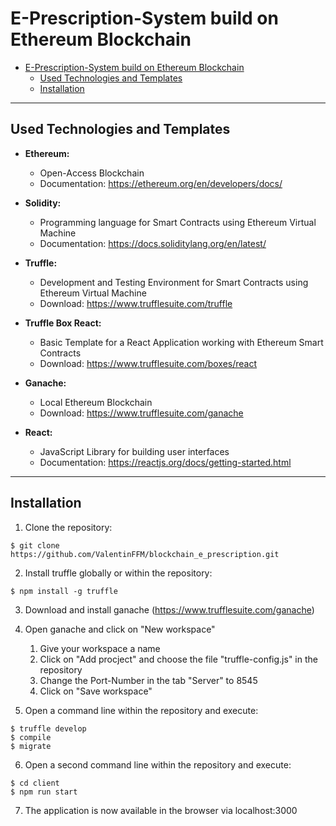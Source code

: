 # E-Prescription-System build on Ethereum Blockchain

- [E-Prescription-System build on Ethereum Blockchain](#e-prescription-system-build-on-ethereum-blockchain)
  - [Used Technologies and Templates](#used-technologies-and-templates)
  - [Installation](#installation)

----

## Used Technologies and Templates

- **Ethereum:**
  - Open-Access Blockchain
  - Documentation: https://ethereum.org/en/developers/docs/

- **Solidity:**
  - Programming language for Smart Contracts using Ethereum Virtual Machine
  - Documentation: https://docs.soliditylang.org/en/latest/

- **Truffle:**
  - Development and Testing Environment for Smart Contracts using Ethereum Virtual Machine
  - Download: https://www.trufflesuite.com/truffle

- **Truffle Box React:**
  - Basic Template for a React Application working with Ethereum Smart Contracts
  - Download: https://www.trufflesuite.com/boxes/react

- **Ganache:**
  - Local Ethereum Blockchain
  - Download: https://www.trufflesuite.com/ganache

- **React:**
  - JavaScript Library for building user interfaces
  - Documentation: https://reactjs.org/docs/getting-started.html

----

## Installation

1. Clone the repository:
```
$ git clone https://github.com/ValentinFFM/blockchain_e_prescription.git
```

2. Install truffle globally or within the repository:
```
$ npm install -g truffle
```

3. Download and install ganache (https://www.trufflesuite.com/ganache)
 
4. Open ganache and click on "New workspace"
   1. Give your workspace a name
   2. Click on "Add procject" and choose the file "truffle-config.js" in the repository
   3. Change the Port-Number in the tab "Server" to 8545
   4. Click on "Save workspace"

5. Open a command line within the repository and execute:
```
$ truffle develop
$ compile
$ migrate
```

6. Open a second command line within the repository and execute:
```
$ cd client
$ npm run start
```

7. The application is now available in the browser via localhost:3000
